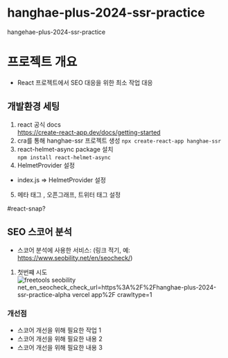 # hanghae-plus-2024-ssr-practice

hangehae-plus-2024-ssr-practice

# 프로젝트 개요

- React 프로젝트에서 SEO 대응을 위한 최소 작업 대응

## 개발환경 세팅

1. react 공식 docs  
   <https://create-react-app.dev/docs/getting-started>
2. cra를 통해 hanghae-ssr 프로젝트 생성
   `npx create-react-app hanghae-ssr`
3. react-helmet-async package 설치  
   `npm install react-helmet-async`
4. HelmetProvider 설정

- index.js => HelmetProvider 설정

5. 메타 태그 , 오픈그래프, 트위터 태그 설정

#react-snap?

## SEO 스코어 분석

- 스코어 분석에 사용한 서비스: (링크 적기, 예: https://www.seobility.net/en/seocheck/)

1. 첫번쨰 시도
   ![freetools seobility net_en_seocheck_check_url=https%3A%2F%2Fhanghae-plus-2024-ssr-practice-alpha vercel app%2F crawltype=1](https://github.com/zz-yoon/hanghae-plus-2024-ssr-practice/assets/163786617/b108673e-294f-47a7-a688-998836f77d04)

### 개선점

- 스코어 개선을 위해 필요한 작업 1
- 스코어 개선을 위해 필요한 내용 2
- 스코어 개선을 위해 필요한 내용 3
